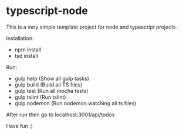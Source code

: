 # typescript-node

This is a very simple template project for node and typescript projects.

Installation:

* npm install
* tsd install

Run:

* gulp help (Show all gulp tasks)
* gulp build (Build all TS files)
* gulp test (Run all mocha tests)
* gulp tslint (Run tslint)
* gulp nodemon (Run nodemon watching all ts files)


After run then go to localhost:3001/api/todos


Have fun :)

